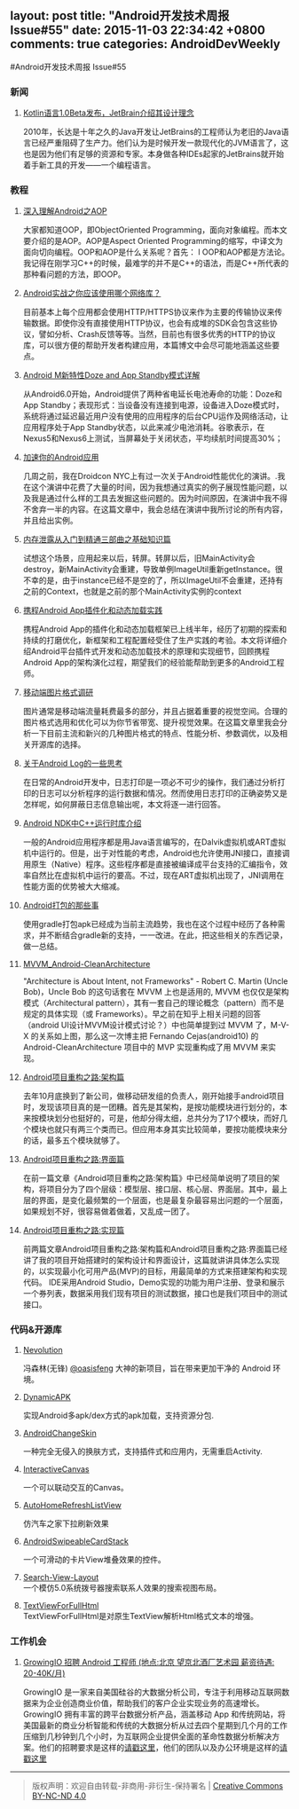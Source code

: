layout: post
title: "Android开发技术周报 Issue#55"
date: 2015-11-03 22:34:42 +0800
comments: true
categories: AndroidDevWeekly
---

#Android开发技术周报 Issue#55

### 新闻

1. [Kotlin语言1.0Beta发布，JetBrain介绍其设计理念](http://www.infoq.com/cn/news/2015/11/kotlin-10beta)

	2010年，长达是十年之久的Java开发让JetBrains的工程师认为老旧的Java语言已经严重阻碍了生产力。他们认为是时候开发一款现代化的JVM语言了，这也是因为他们有足够的资源和专家。本身做各种IDEs起家的JetBrains就开始着手新工具的开发——一个编程语言。

### 教程

1. [深入理解Android之AOP](http://blog.csdn.net/innost/article/details/49387395)

	大家都知道OOP，即ObjectOriented Programming，面向对象编程。而本文要介绍的是AOP。AOP是Aspect Oriented Programming的缩写，中译文为面向切向编程。OOP和AOP是什么关系呢？首先：
l OOP和AOP都是方法论。我记得在刚学习C++的时候，最难学的并不是C++的语法，而是C++所代表的那种看问题的方法，即OOP。

1. [Android实战之你应该使用哪个网络库？](http://segmentfault.com/a/1190000003965158)

	目前基本上每个应用都会使用HTTP/HTTPS协议来作为主要的传输协议来传输数据。即使你没有直接使用HTTP协议，也会有成堆的SDK会包含这些协议，譬如分析、Crash反馈等等。当然，目前也有很多优秀的HTTP的协议库，可以很方便的帮助开发者构建应用，本篇博文中会尽可能地涵盖这些要点。

1. [Android M新特性Doze and App Standby模式详解](http://t.cn/RUov6lo)

	从Android6.0开始，Android提供了两种省电延长电池寿命的功能：Doze和App Standby；表现形式：当设备没有连接到电源，设备进入Doze模式时，系统将通过延迟最近用户没有使用的应用程序的后台CPU运作及网络活动，让应用程序处于App Standby状态，以此来减少电池消耗。谷歌表示，在Nexus5和Nexus6上测试，当屏幕处于关闭状态，平均续航时间提高30%；

1. [加速你的Android应用](http://www.devtf.cn/?p=1097)

	几周之前，我在Droidcon NYC上有过一次关于Android性能优化的演讲。.我在这个演讲中花费了大量的时间，因为我想通过真实的例子展现性能问题，以及我是通过什么样的工具去发掘这些问题的。因为时间原因，在演讲中我不得不舍弃一半的内容。在这篇文章中，我会总结在演讲中我所讨论的所有内容，并且给出实例。

1. [内存泄露从入门到精通三部曲之基础知识篇](http://t.cn/RUovc7X)

	试想这个场景，应用起来以后，转屏。转屏以后，旧MainActivity会destroy，新MainActivity会重建，导致单例ImageUtil重新getInstance。很不幸的是，由于instance已经不是空的了，所以ImageUtil不会重建，还持有之前的Context，也就是之前的那个MainActivity实例的context

1. [携程Android App插件化和动态加载实践](http://t.cn/RUigGIL)

	携程Android App的插件化和动态加载框架已上线半年，经历了初期的探索和持续的打磨优化，新框架和工程配置经受住了生产实践的考验。本文将详细介绍Android平台插件式开发和动态加载技术的原理和实现细节，回顾携程Android App的架构演化过程，期望我们的经验能帮助到更多的Android工程师。

1. [移动端图片格式调研](http://blog.ibireme.com/2015/11/02/mobile_image_benchmark/)

	图片通常是移动端流量耗费最多的部分，并且占据着重要的视觉空间。合理的图片格式选用和优化可以为你节省带宽、提升视觉效果。在这篇文章里我会分析一下目前主流和新兴的几种图片格式的特点、性能分析、参数调优，以及相关开源库的选择。

1. [关于Android Log的一些思考](http://droidyue.com/blog/2015/11/01/thinking-about-android-log/)

	在日常的Android开发中，日志打印是一项必不可少的操作，我们通过分析打印的日志可以分析程序的运行数据和情况。然而使用日志打印的正确姿势又是怎样呢，如何屏蔽日志信息输出呢，本文将逐一进行回答。

1. [Android NDK中C++运行时库介绍](http://blog.csdn.net/roland_sun/article/details/49475969)

	一般的Android应用程序都是用Java语言编写的，在Dalvik虚拟机或ART虚拟机中运行的。但是，出于对性能的考虑，Android也允许使用JNI接口，直接调用原生（Native）程序。这些程序都是直接被编译成平台支持的汇编指令，效率自然比在虚拟机中运行的要高。不过，现在ART虚拟机出现了，JNI调用在性能方面的优势被大大缩减。

1. [Android打包的那些事](http://www.jayfeng.com/2015/11/07/Android打包的那些事/)

	使用gradle打包apk已经成为当前主流趋势，我也在这个过程中经历了各种需求，并不断结合gradle新的支持，一一改进。在此，把这些相关的东西记录，做一总结。

1. [MVVM_Android-CleanArchitecture](http://segmentfault.com/a/1190000003966281)

	"Architecture is About Intent, not Frameworks" - Robert C. Martin (Uncle Bob)，Uncle Bob 的这句话套在 MVVM 上也是适用的, MVVM 也仅仅是架构模式（Architectural pattern），其有一套自己的理论概念（pattern）而不是规定的具体实现（或 Frameworks）。早之前在知乎上相关问题的回答（android UI设计MVVM设计模式讨论？）中也简单提到过 MVVM 了，M-V-X 的关系如上图，那么这一次博主把 Fernando Cejas(android10) 的 Android-CleanArchitecture 项目中的 MVP 实现重构成了用 MVVM 来实现。

1. [Android项目重构之路:架构篇](http://keeganlee.me/post/android/20150605)

	去年10月底换到了新公司，做移动研发组的负责人，刚开始接手android项目时，发现该项目真的是一团糟。首先是其架构，是按功能模块进行划分的，本来按模块划分也挺好的，可是，他却分得太细，总共分为了17个模块，而好几个模块也就只有两三个类而已。但应用本身其实比较简单，要按功能模块来分的话，最多五个模块就够了。

1. [Android项目重构之路:界面篇](http://keeganlee.me/post/android/20150619)

	在前一篇文章《Android项目重构之路:架构篇》中已经简单说明了项目的架构，将项目分为了四个层级：模型层、接口层、核心层、界面层。其中，最上层的界面，是变化最频繁的一个层面，也是最复杂最容易出问题的一个层面，如果规划不好，很容易做着做着，又乱成一团了。

1. [Android项目重构之路:实现篇](http://keeganlee.me/post/android/20150629)

	前两篇文章Android项目重构之路:架构篇和Android项目重构之路:界面篇已经讲了我的项目开始搭建时的架构设计和界面设计，这篇就讲讲具体怎么实现的，以实现最小化可用产品(MVP)的目标，用最简单的方式来搭建架构和实现代码。
IDE采用Android Studio，Demo实现的功能为用户注册、登录和展示一个券列表，数据采用我们现有项目的测试数据，接口也是我们项目中的测试接口。

### 代码&开源库

1. [Nevolution](https://github.com/oasisfeng/nevolution)

	冯森林(无锋) [@oasisfeng](http://weibo.com/oasisfeng) 大神的新项目，旨在带来更加干净的 Android 环境。

1. [DynamicAPK](https://github.com/CtripMobile/DynamicAPK)

	实现Android多apk/dex方式的apk加载，支持资源分包.

1. [AndroidChangeSkin](https://github.com/hongyangAndroid/AndroidChangeSkin)

	一种完全无侵入的换肤方式，支持插件式和应用内，无需重启Activity.

1. [InteractiveCanvas](https://github.com/elevenetc/InteractiveCanvas)

	一个可以联动交互的Canvas。
	
1. [AutoHomeRefreshListView](https://github.com/nugongshou110/AutoHomeRefreshListView)

	仿汽车之家下拉刷新效果

1. [AndroidSwipeableCardStack](https://github.com/wenchaojiang/AndroidSwipeableCardStack)

	一个可滑动的卡片View堆叠效果的控件。

1. [Search-View-Layout](https://github.com/sahildave/Search-View-Layout)	
	一个模仿5.0系统拨号器搜索联系人效果的搜索视图布局。

1. [TextViewForFullHtml](https://github.com/xuyisheng/TextViewForFullHtml)	
	TextViewForFullHtml是对原生TextView解析Html格式文本的增强。
	
### 工作机会

1. [GrowingIO 招聘 Android 工程师 (地点:北京 望京北酒厂艺术园 薪资待遇: 20-40K/月)](http://t.cn/RUNDptw)

	GrowingIO 是一家来自美国硅谷的大数据分析公司，专注于利用移动互联网数据来为企业创造商业价值，帮助我们的客户企业实现业务的高速增长。GrowingIO 拥有丰富的跨平台数据分析产品，涵盖移动 App 和传统网站，将美国最新的商业分析智能和传统的大数据分析从过去四个星期到几个月的工作压缩到几秒钟到几个小时，为互联网企业提供全面的革命性数据分析解决方案。他们的招聘要求是这样的[请戳这里](http://t.cn/RUNDptw)，他们的团队以及办公环境是这样的[请戳这里](http://t.cn/RUNDyfS)

----
> 版权声明：欢迎自由转载-非商用-非衍生-保持署名 | [Creative Commons BY-NC-ND 4.0](http://creativecommons.org/licenses/by-nc-nd/4.0/)